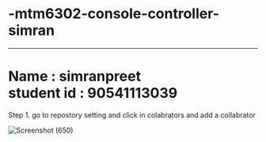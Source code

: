 # -mtm6302-console-controller-simran
<hr><h1>Name : simranpreet<br>student id : 90541113039 </h1>
Step 1. go to repostory setting and click in colabrators and add a collabrator

![Screenshot (650)](https://github.com/90541113039/-mtm6302-console-controller-simran/assets/142064375/ce4a245b-7801-4e0a-9b24-947c1d51b69c)
